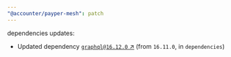```yaml
---
"@accounter/payper-mesh": patch
---
```

dependencies updates:
  - Updated dependency [`graphql@16.12.0` ↗︎](https://www.npmjs.com/package/graphql/v/16.12.0) (from `16.11.0`, in `dependencies`)
